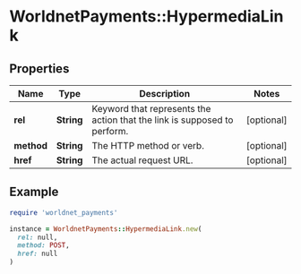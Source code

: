 # WorldnetPayments::HypermediaLink

## Properties

| Name | Type | Description | Notes |
| ---- | ---- | ----------- | ----- |
| **rel** | **String** | Keyword that represents the action that the link is supposed to perform. | [optional] |
| **method** | **String** | The HTTP method or verb. | [optional] |
| **href** | **String** | The actual request URL. | [optional] |

## Example

```ruby
require 'worldnet_payments'

instance = WorldnetPayments::HypermediaLink.new(
  rel: null,
  method: POST,
  href: null
)
```

